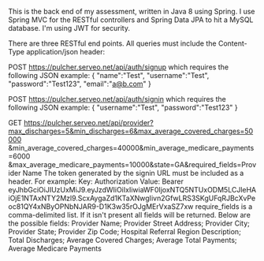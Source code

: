 This is the back end of my assessment, written in Java 8 using Spring. I use Spring MVC for the RESTful controllers and Spring Data JPA to hit a MySQL database. I'm using JWT for security.

There are three RESTful end points. All queries must include the Content-Type application/json header:

POST https://pulcher.serveo.net/api/auth/signup
which requires the following JSON example:
{
	"name":"Test",
	"username":"Test",
	"password":"Test123",
	"email":"a@b.com"
}

POST https://pulcher.serveo.net/api/auth/signin
which requires the following JSON example:
{
	"username":"Test",
	"password":"Test123"
}

GET https://pulcher.serveo.net/api/provider?max_discharges=5&min_discharges=6&max_average_covered_charges=50000
&min_average_covered_charges=40000&min_average_medicare_payments=6000
&max_average_medicare_payments=10000&state=GA&required_fields=Provider Name
The token generated by the signin URL must be included as a header. For example:
Key: Authorization Value: Bearer eyJhbGciOiJIUzUxMiJ9.eyJzdWIiOiIxIiwiaWF0IjoxNTQ5NTUxODM5LCJleHAiOjE1NTAxNTY2Mzl9.ScxAygaZd1KTaXNwgIivn2GfwLRS3SKgUFqRJBcXvPeoc81QY4xNByOPNbNJAR9-D1K3w35rOJgMErVxaSZ7xw
require_fields is a comma-delimited list. If it isn't present all fields will be returned. Below are the possible fields:
Provider Name;
Provider Street Address;
Provider City;
Provider State;
Provider Zip Code;
Hospital Referral Region Description;
Total Discharges;
Average Covered Charges;
Average Total Payments;
Average Medicare Payments
